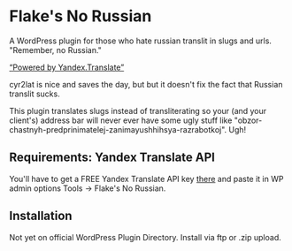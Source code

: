 # Flake's No Russian
A WordPress plugin for those who hate russian translit in slugs and urls. "Remember, no Russian."

[“Powered by Yandex.Translate”](http://translate.yandex.com/)

cyr2lat is nice and saves the day, but but it doesn't  fix the fact that Russian translit sucks.

This plugin translates slugs instead of transliterating so your (and your client's) address bar will never ever have some ugly stuff like
"obzor-chastnyh-predprinimatelej-zanimayushhihsya-razrabotkoj". Ugh!

## Requirements: Yandex Translate API
You'll have to get a FREE Yandex Translate  API key [there](https://tech.yandex.com/keys/get/?service=trnsl) and paste it in WP admin options Tools -> Flake's No Russian.

## Installation
Not yet on official WordPress Plugin Directory. Install via ftp or .zip upload.

